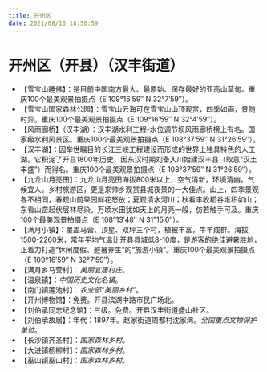 ```yaml
---
title: 开州区
date: 2021/08/16 18:50:59
---
```


# 开州区（开县）（汉丰街道）
* 【雪宝山睡佛】：是目前中国南方最大、最原始、保存最好的亚高山草甸。重庆100个最美观景拍摄点（E 109°16′59″ N 32°7′59″）。
* 【雪宝山国家森林公园】：雪宝山云海可在雪宝山山顶观赏，四季如画，景随时异。重庆100个最美观景拍摄点（E 109°16′59″ N 32°4′59″）。
* 【风雨廊桥】（汉丰湖）：汉丰湖水利工程-水位调节坝风雨廊桥榜上有名。国家级水利风景区。重庆100个最美观景拍摄点（E 108°37′59″ N 31°26′59″）。
* 【汉丰湖】：因举世瞩目的长江三峡工程建设而形成的世界上独具特色的人工湖。它积淀了开县1800年历史，因东汉时期刘备入川始建汉丰县（取意“汉土丰盛”）而得名。重庆100个最美观景拍摄点（E 108°37′59″ N 31°26′59″）。
* 【九龙山月亮田】：九龙山月亮田海拔800米以上，空气清新，环境清幽，气候宜人。乡村旅游区，更是来帅乡观赏县城夜景的一大佳点。山上，四季景观各不相同，春观山前果园鲜花怒放；夏观清水河川；秋看丰收稻谷堆积如山；东看山峦起伏层林尽染。万顷水田犹如天上的月亮一般，仿若触手可及。重庆100个最美观景拍摄点（E 108°13′48″ N 31°15′0″）。
* 【满月小镇】：覆盖马营、顶星、双坪三个村，植被丰富，牛羊成群。海拔1500-2260米，常年平均气温比开县县城低8-10度，是游客的绝佳避暑胜地，正着力打造“休闲度假、避暑养生”的“旅游小镇”。重庆100个最美观景拍摄点（E 109°16′59″ N 32°7′59″）。
* 【满月乡马营村】：*美丽宜居村庄*。
* 【温泉镇】：*中国历史文化名镇*。
* 【南门镇莲池村】：*农业部“美丽乡村”*。
* 【开州博物馆】：免费。开县滨湖中路市民广场北。
* 【刘伯承同志纪念馆】：三级。免费。开县汉丰街道盛山社区。
* 【刘伯承故居】：年代：1897年。赵家街道周都村沈家湾。*全国重点文物保护单位*。
* 【长沙镇齐圣村】：*国家森林乡村*。
* 【大进镇杨柳村】：*国家森林乡村*。
* 【巫山镇巫山村】：*国家森林乡村*。
